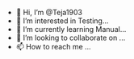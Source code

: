- 👋 Hi, I’m @Teja1903
- 👀 I’m interested in Testing...
- 🌱 I’m currently learning Manual...
- 💞️ I’m looking to collaborate on ...
- 📫 How to reach me ...

<!---
Teja1903/Teja1903 is a ✨ special ✨ repository because its `README.md` (this file) appears on your GitHub profile.
You can click the Preview link to take a look at your changes.
--->
